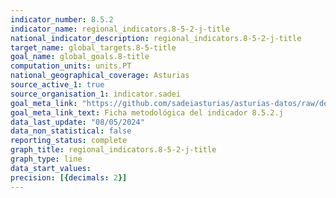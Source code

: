 ```yaml
---
indicator_number: 8.5.2
indicator_name: regional_indicators.8-5-2-j-title
national_indicator_description: regional_indicators.8-5-2-j-title
target_name: global_targets.8-5-title
goal_name: global_goals.8-title
computation_units: units.PT
national_geographical_coverage: Asturias
source_active_1: true
source_organisation_1: indicator.sadei
goal_meta_link: "https://github.com/sadeiasturias/asturias-datos/raw/develop/descargas/metodologia/8.5.2.j.pdf"
goal_meta_link_text: Ficha metodológica del indicador 8.5.2.j
data_last_update: "08/05/2024"
data_non_statistical: false
reporting_status: complete
graph_title: regional_indicators.8-5-2-j-title
graph_type: line
data_start_values:  
precision: [{decimals: 2}]
---
```

